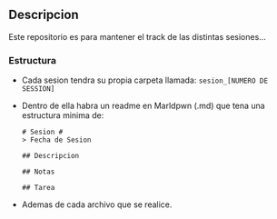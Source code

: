 ## Descripcion

Este repositorio es para mantener el track de las distintas sesiones...

### Estructura

- Cada sesion tendra su propia carpeta llamada: `sesion_[NUMERO DE SESSION]`

- Dentro de ella habra un readme en Marldpwn (.md) que tena una estructura minima de:

    ```
    # Sesion #
    > Fecha de Sesion

    ## Descripcion

    ## Notas

    ## Tarea
    ``` 

- Ademas de cada archivo que se realice.